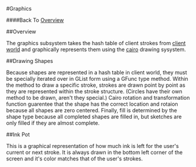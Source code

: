 #Graphics

####Back To [Overview](./Overview.html)

##Overview

The graphics subsystem takes the hash table of client strokes from [client world](./ClientWorld.html) and graphically represents them using the [cairo](http://www.cairographics.org/) drawing sysystem. 

##Drawing Shapes

Because shapes are represented in a hash table in client world, they must be specially iterated over in GList form using a GFunc type method.  Within the method to draw a specific stroke, strokes are drawn point by point as they are represented within the stroke structure.  (Circles have their own method to be drawn, aren't they special.)  Cairo rotation and transformation function guarentee that the shape has the correct location and rotaion because all shapes are zero centered.  Finally, fill is determined by the shape type because all completed shapes are filled in, but sketches are only filled if they are almost complete.

##Ink Pot

This is a graphical representation of how much ink is left for the user's current or next stroke.  It is always drawn in the bottom left corner of the screen and it's color matches that of the user's strokes.